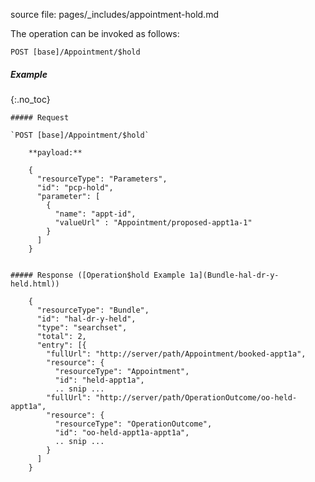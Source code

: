 source file: pages/_includes/appointment-hold.md

The operation can be invoked as follows:

   `POST [base]/Appointment/$hold`

##### Example
{:.no_toc}
~~~
##### Request

`POST [base]/Appointment/$hold`

    **payload:**

    {
      "resourceType": "Parameters",
      "id": "pcp-hold",
      "parameter": [
        {
          "name": "appt-id",
          "valueUrl" : "Appointment/proposed-appt1a-1"
        }
      ]
    }


##### Response ([Operation$hold Example 1a](Bundle-hal-dr-y-held.html))

    {
      "resourceType": "Bundle",
      "id": "hal-dr-y-held",
      "type": "searchset",
      "total": 2,
      "entry": [{
        "fullUrl": "http://server/path/Appointment/booked-appt1a",
        "resource": {
          "resourceType": "Appointment",
          "id": "held-appt1a",
          .. snip ...
        "fullUrl": "http://server/path/OperationOutcome/oo-held-appt1a",
        "resource": {
          "resourceType": "OperationOutcome",
          "id": "oo-held-appt1a-appt1a",
          .. snip ...
        }
      ]
    }
~~~
